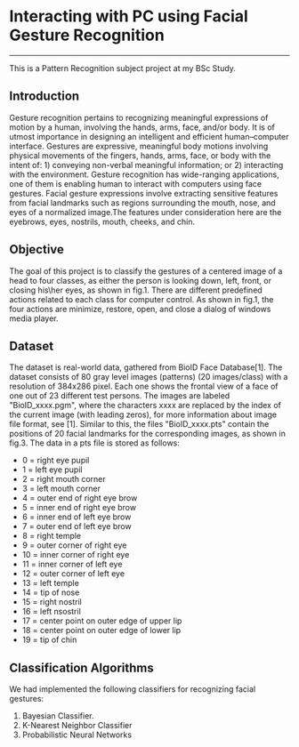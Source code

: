 # Interacting with PC using Facial Gesture Recognition
--------------
This is a Pattern Recognition subject project at my BSc Study.

Introduction
-------
Gesture recognition pertains to recognizing meaningful expressions of motion by a human, involving
the hands, arms, face, and/or body. It is of utmost importance in designing an intelligent and efficient
human–computer interface. Gestures are expressive, meaningful body motions involving physical
movements of the fingers, hands, arms, face, or body with the intent of: 1) conveying non-verbal
meaningful information; or 2) interacting with the environment. Gesture recognition has wide-ranging
applications, one of them is enabling human to interact with computers using face gestures.
Facial gesture expressions involve extracting sensitive features from facial landmarks such as regions
surrounding the mouth, nose, and eyes of a normalized image.The features under consideration here
are the eyebrows, eyes, nostrils, mouth, cheeks, and chin.

Objective
-------
The goal of this project is to classify the gestures of a centered image of a head to four classes, as
either the person is looking down, left, front, or closing his\her eyes, as shown in fig.1. There are
different predefined actions related to each class for computer control. As shown in fig.1, the four
actions are minimize, restore, open, and close a dialog of windows media player.

Dataset
-------
The dataset is real-world data, gathered from BioID Face Database[1]. The dataset consists of 80
gray level images (patterns) (20 images/class) with a resolution of 384x286 pixel. Each one
shows the frontal view of a face of one out of 23 different test persons. The images are labeled
"BioID_xxxx.pgm", where the characters xxxx are replaced by the index of the current image
(with leading zeros), for more information about image file format, see [1]. Similar to this, the
files "BioID_xxxx.pts" contain the positions of 20 facial landmarks for the corresponding images,
as shown in fig.3. The data in a pts file is stored as follows:
- 0 = right eye pupil
- 1 = left eye pupil
- 2 = right mouth corner
- 3 = left mouth corner
- 4 = outer end of right eye brow
- 5 = inner end of right eye brow
- 6 = inner end of left eye brow
- 7 = outer end of left eye brow
- 8 = right temple
- 9 = outer corner of right eye
- 10 = inner corner of right eye
- 11 = inner corner of left eye
- 12 = outer corner of left eye
- 13 = left temple
- 14 = tip of nose
- 15 = right nostril
- 16 = left nsostril
- 17 = center point on outer edge of upper lip
- 18 = center point on outer edge of lower lip
- 19 = tip of chin

Classification Algorithms
---------------
We had implemented the following classifiers for recognizing facial gestures:
1. Bayesian Classifier.
2. K-Nearest Neighbor Classifier
3. Probabilistic Neural Networks
